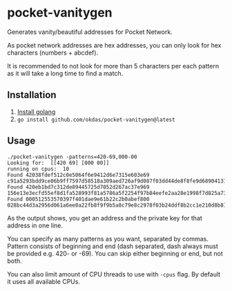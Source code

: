 # pocket-vanitygen

Generates vanity/beautiful addresses for Pocket Network.

As pocket network addresses are hex addresses, you can only look for hex characters (numbers + abcdef).

It is recommended to not look for more than 5 characters per each pattern as it will take a long time to find a match.

## Installation

1. [Install golang](https://go.dev/dl/)
2. `go install github.com/okdas/pocket-vanitygen@latest`

## Usage

```
./pocket-vanitygen -patterns=420-69,000-00
Looking for:  [[420 69] [000 00]]
running on cpus:  10
Found 42038fdef512c0e5064f6e9412d6e7315e603e69 c91a5293bdd9ce06b9ff7597d58518a309aed726af9d087f03dd44de8f8fe9d68904131d8170b5c22be48f9c1a0baf7f6f44293f9b50f66407d84d77b5f2948d
Found 420eb1bd7c312de89445725d7052d267ac37e969 156e13e3ecfd55ef8d1fa528993f81a5786a5f2254f97b84eefe2aa28e1998f7d825a735b4b02893a1cbfba70868c7498c68eedc3fdbcf60d440e43f00b05ce2
Found 000512553570397f401dae9e61b22c2b0abef800 028bc44d3a2956d061a6ee0a22fb8f9f9b5a8c79e8c2978f03b24ddf8b2cc1e210d8b8196959b587d97c85589de9da782425aee9a249d76b653b979bb85f238a
```

As the output shows, you get an address and the private key for that address in one line.

You can specify as many patterns as you want, separated by commas. Pattern consists of beginning and end (dash separated, dash always must be provided e.g. 420- or -69). You can skip either beginning or end, but not both.

You can also limit amount of CPU threads to use with `-cpus` flag. By default it uses all available CPUs.
